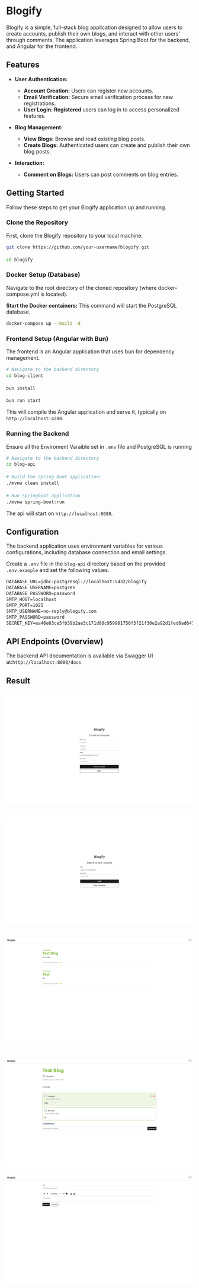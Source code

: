 # Blogify

Blogify is a simple, full-stack blog application designed to allow users to create accounts, publish their own blogs, and interact with other users' through comments. The application leverages  Spring Boot for the backend, and Angular for the frontend.

## Features

  - **User Authentication:**
    - **Account Creation:** Users can register new accounts.
    - **Email Verification:** Secure email verification process for new registrations.
    - **User Login: Registered** users can log in to access personalized features.

  - **Blog Management:**
    - **View Blogs:** Browse and read existing blog posts.
    - **Create Blogs:** Authenticated users can create and publish their own blog posts.

  - **Interaction:**
    - **Comment on Blogs:** Users can post comments on blog entries.

## Getting Started

Follow these steps to get your Blogify application up and running.

### Clone the Repository

First, clone the Blogify repository to your local machine:

```bash
git clone https://github.com/your-username/blogify.git

cd blogify
```

### Docker Setup (Database)

Navigate to the root directory of the cloned repository (where docker-compose.yml is located).

**Start the Docker containers:** This command will start the PostgreSQL database.
```bash
docker-compose up --build -d
```

### Frontend Setup (Angular with Bun)

The frontend is an Angular application that uses bun for dependency management.
```bash
# Navigate to the backend directory
cd blog-client
  
bun install

bun run start
```
This will compile the Angular application and serve it, typically on `http://localhost:4200`.

### Running the Backend
Ensure all the Enviroment Varaible set in `.env` file and PostgreSQL is running

```bash
# Navigate to the backend directory
cd blog-api

# Build the Spring Boot application:
./mvnw clean install

# Run Springboot application
./mvnw spring-boot:run
```
The api will start on `http://localhost:8080`.

## Configuration
The backend application uses environment variables for various configurations, including database connection and email settings.

Create a `.env` file in the `blog-api` directory based on the provided `.env.example` and set the following values.
```.env
DATABASE_URL=jdbc:postgresql://localhost:5432/blogify
DATABASE_USERNAME=postgres
DATABASE_PASSWORD=password
SMTP_HOST=localhost
SMTP_PORT=1025
SMTP_USERNAME=no-reply@blogify.com
SMTP_PASSWORD=password
SECRET_KEY=ea46e63ce5fb39b2ae3c171d80c959901750f3f21f30e2a92d1fed6ad647efb9
```

## API Endpoints (Overview)
The backend API documentation is available via Swagger UI at:`http://localhost:8080/docs`

## Result

![Demo Image](assets/asset1.png)
---

![Demo Image](assets/asset2.png)
---

![Demo Image](assets/asset3.png)
---

![Demo Image](assets/asset4.png)
---

![Demo Image](assets/asset5.png)